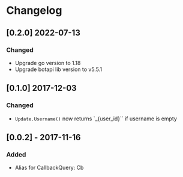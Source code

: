 # Changelog

## [0.2.0] 2022-07-13
### Changed
- Upgrade go version to 1.18
- Upgrade botapi lib version to v5.5.1

## [0.1.0] 2017-12-03
### Changed
- `Update.Username()` now returns `_{user_id}`` if username is empty

## [0.0.2] - 2017-11-16
### Added
- Alias for CallbackQuery: Cb
